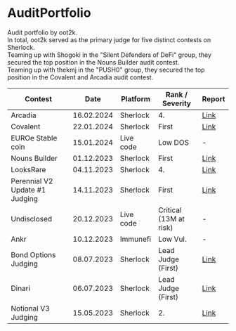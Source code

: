 # AuditPortfolio

Audit portfolio by oot2k.  
In total, oot2k served as the primary judge for five distinct contests on Sherlock.  
Teaming up with Shogoki in the "Silent Defenders of DeFi" group, they secured the top position in the Nouns Builder audit contest.  
Teaming up with thekmj in the "PUSH0" group, they secured the top position in the Covalent and Arcadia audit contest.  

| Contest  | Date  | Platform  | Rank / Severity  | Report  |
|---|---|---|---|---|
| Arcadia | 16.02.2024  | Sherlock  | 4.  | [Link](https://audits.sherlock.xyz/contests/137/report) |
| Covalent | 22.01.2024  | Sherlock  | First  | [Link](https://audits.sherlock.xyz/contests/127/report) |
| EUROe Stable coin | 15.01.2024  | Live code  | Low DOS  | - |
| Nouns Builder  | 01.12.2023  | Sherlock  | First  | [Link](https://audits.sherlock.xyz/contests/111)  |
| LooksRare  | 04.11.2023  | Sherlock  | 4.  | [Link](https://audits.sherlock.xyz/contests/122)  |
| Perennial V2 Update #1 Judging | 14.11.2023  | Sherlock  | First  | [Link](https://audits.sherlock.xyz/contests/123) |
| Undisclosed | 20.12.2023  | Live code  | Critical (13M at risk)  | - |
| Ankr | 10.12.2023  | Immunefi | Low Vul.  | - |
| Bond Options Judging | 08.07.2023  | Sherlock  | Lead Judge (First) | [Link](https://audits.sherlock.xyz/contests/99) |
| Dinari | 06.07.2023  | Sherlock  | Lead Judge (First) | [Link](https://audits.sherlock.xyz/contests/98) |
| Notional V3 Judging | 15.05.2023  | Sherlock  | 2. | [Link](https://audits.sherlock.xyz/contests/59) |
